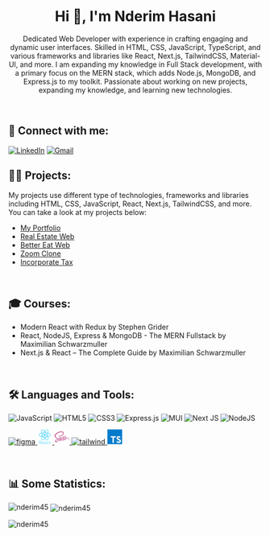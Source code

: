 <h1 align="center">Hi 👋, I'm Nderim Hasani</h1>
<p align="center">Dedicated Web Developer with experience in crafting engaging and dynamic user interfaces. Skilled in HTML, CSS, JavaScript, TypeScript, and various frameworks and libraries like React, Next.js, TailwindCSS, Material-UI, and more. I am expanding my knowledge in Full Stack development, with a primary focus on the MERN stack, which adds Node.js, MongoDB, and Express.js to my toolkit. Passionate about working on new projects, expanding my knowledge, and learning new technologies.</p>
</br>

<h2 align="left">🔗 Connect with me:</h2>

[![LinkedIn](https://img.shields.io/badge/LinkedIn-%230077B5.svg?logo=linkedin&logoColor=white)](https://linkedin.com/in/nderimhasani) [![Gmail](https://img.shields.io/badge/-nderim258@gmail.com-c14438?style=flat-square&amp;logo=Gmail&amp;logoColor=white&amp;link=mailto:nderim258@gmail.com)](mailto:nderim258@gmail.com)


<h2 align="left">👨‍💻 Projects:</h2>
<span>My projects use different type of technologies, frameworks and libraries including HTML, CSS, JavaScript, React, Next.js, TailwindCSS, and more. You can take a look at my projects below: </br></span>



<ul>
    <li>
      <a href="https://nhasaniportfolio.netlify.app/">My Portfolio</a> 
    </li>
    <li>
      <a href="https://node-real-estate.netlify.app/">Real Estate Web</a> 
    </li>
    <li>
      <a href="https://better-eat.netlify.app/">Better Eat Web</a> 
    </li>
  <li>
      <a href="https://roommeet.netlify.app/">Zoom Clone</a> 
    </li>
  <li>
      <a href="https://roommeet.netlify.app/">Incorporate Tax</a> 
    </li>
</ul>
</br>

<h2 align="left">🎓 Courses:</h2>

<ul>
    <li>
      <span>Modern React with Redux by Stephen Grider</span> 
    </li>
    <li>
      <span>React, NodeJS, Express & MongoDB - The MERN Fullstack by Maximilian Schwarzmuller</span>  
    </li>
    <li>
      <span>Next.js & React – The Complete Guide by Maximilian Schwarzmuller </span> 
    </li>

</ul>
</ul>
</br>

<h2 align="left">🛠️ Languages and Tools:</h2>

![JavaScript](https://img.shields.io/badge/javascript-%23323330.svg?style=for-the-badge&logo=javascript&logoColor=%23F7DF1E) ![HTML5](https://img.shields.io/badge/html5-%23E34F26.svg?style=for-the-badge&logo=html5&logoColor=white) ![CSS3](https://img.shields.io/badge/css3-%231572B6.svg?style=for-the-badge&logo=css3&logoColor=white) ![Express.js](https://img.shields.io/badge/express.js-%23404d59.svg?style=for-the-badge&logo=express&logoColor=%2361DAFB) ![MUI](https://img.shields.io/badge/MUI-%230081CB.svg?style=for-the-badge&logo=mui&logoColor=white) ![Next JS](https://img.shields.io/badge/Next-black?style=for-the-badge&logo=next.js&logoColor=white) ![NodeJS](https://img.shields.io/badge/node.js-6DA55F?style=for-the-badge&logo=node.js&logoColor=white)


<p align="left"> <a href="https://www.figma.com/" target="_blank" rel="noreferrer"> <img src="https://www.vectorlogo.zone/logos/figma/figma-icon.svg" alt="figma" width="30" height="30"/> </a> <a href="https://reactjs.org/" target="_blank" rel="noreferrer"> <img src="https://raw.githubusercontent.com/devicons/devicon/master/icons/react/react-original-wordmark.svg" alt="react" width="30" height="30"/> </a> <a href="https://sass-lang.com" target="_blank" rel="noreferrer"> <img src="https://raw.githubusercontent.com/devicons/devicon/master/icons/sass/sass-original.svg" alt="sass" width="30" height="30"/> </a> <a href="https://tailwindcss.com/" target="_blank" rel="noreferrer"> <img src="https://www.vectorlogo.zone/logos/tailwindcss/tailwindcss-icon.svg" alt="tailwind" width="30" height="30"/> </a> <a href="https://www.typescriptlang.org/" target="_blank" rel="noreferrer"> <img src="https://raw.githubusercontent.com/devicons/devicon/master/icons/typescript/typescript-original.svg" alt="typescript" width="30" height="30"/> </a> </p>

</br>

<h2 align="left">📊 Some Statistics:</h2>

<p><img align="left" src="https://github-readme-stats.vercel.app/api/top-langs?username=nderim45&show_icons=true&locale=en&layout=compact" alt="nderim45" /></p>

<p>&nbsp;<img align="center" src="https://github-readme-stats.vercel.app/api?username=nderim45&show_icons=true&locale=en" alt="nderim45" /></p>

<p><img align="center" src="https://github-readme-streak-stats.herokuapp.com/?user=nderim45&" alt="nderim45" /></p>
